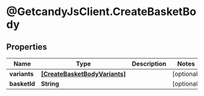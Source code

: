 # @GetcandyJsClient.CreateBasketBody

## Properties

Name | Type | Description | Notes
------------ | ------------- | ------------- | -------------
**variants** | [**[CreateBasketBodyVariants]**](CreateBasketBodyVariants.md) |  | [optional] 
**basketId** | **String** |  | [optional] 


